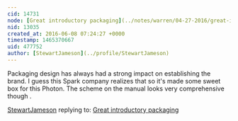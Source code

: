 ```yaml
---
cid: 14731
node: [Great introductory packaging](../notes/warren/04-27-2016/great-introductory-packaging)
nid: 13035
created_at: 2016-06-08 07:24:27 +0000
timestamp: 1465370667
uid: 477752
author: [StewartJameson](../profile/StewartJameson)
---
```


Packaging design has always had a strong impact on establishing the brand. I guess this Spark company realizes that so it's made some sweet box for this Photon. The scheme on the manual looks very comprehensive though .

[StewartJameson](../profile/StewartJameson) replying to: [Great introductory packaging](../notes/warren/04-27-2016/great-introductory-packaging)

